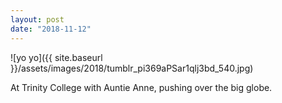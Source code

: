 ```yaml
---
layout: post
date: "2018-11-12"
---
```


![yo yo]({{ site.baseurl }}/assets/images/2018/tumblr_pi369aPSar1qlj3bd_540.jpg)

At Trinity College with Auntie Anne, pushing over the big globe.
